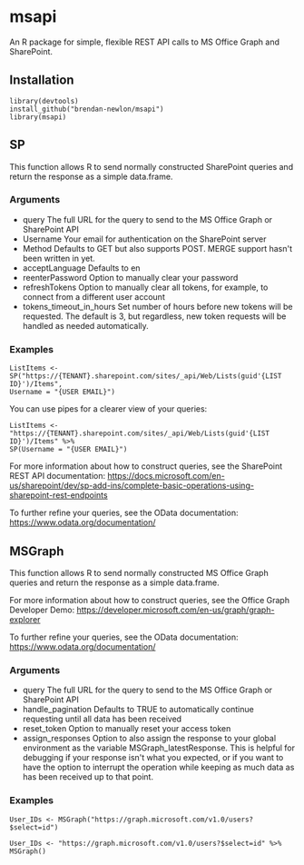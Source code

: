 # msapi
An R package for simple, flexible REST API calls to MS Office Graph and SharePoint.

## Installation

	library(devtools)
	install_github("brendan-newlon/msapi")
	library(msapi)
    

## SP

This function allows R to send normally constructed SharePoint queries and return the response as a simple data.frame. 

### Arguments 
- query
The full URL for the query to send to the MS Office Graph or SharePoint API
- Username 
Your email for authentication on the SharePoint server
- Method 
Defaults to GET but also supports POST. MERGE support hasn't been written in yet.
- acceptLanguage 
Defaults to en
- reenterPassword 
Option to manually clear your password
- refreshTokens 
Option to manually clear all tokens, for example, to connect from a different user account
- tokens_timeout_in_hours 
Set number of hours before new tokens will be requested. The default is 3, but regardless, new token requests will be handled as needed automatically.


### Examples

	ListItems <- SP("https://{TENANT}.sharepoint.com/sites/_api/Web/Lists(guid'{LIST ID}')/Items", 
	Username = "{USER EMAIL}")

You can use pipes for a clearer view of your queries:

	ListItems <- "https://{TENANT}.sharepoint.com/sites/_api/Web/Lists(guid'{LIST ID}')/Items" %>% 
	SP(Username = "{USER EMAIL}")


For more information about how to construct queries, see the SharePoint REST API documentation: https://docs.microsoft.com/en-us/sharepoint/dev/sp-add-ins/complete-basic-operations-using-sharepoint-rest-endpoints

To further refine your queries, see the OData documentation: https://www.odata.org/documentation/

## MSGraph

This function allows R to send normally constructed MS Office Graph queries and return the response as a simple data.frame. 

For more information about how to construct queries, see the Office Graph Developer Demo: https://developer.microsoft.com/en-us/graph/graph-explorer

To further refine your queries, see the OData documentation: https://www.odata.org/documentation/


### Arguments 

- query 
The full URL for the query to send to the MS Office Graph or SharePoint API
- handle_pagination 
Defaults to TRUE to automatically continue requesting until all data has been received
- reset_token 
Option to manually reset your access token
- assign_responses 
Option to also assign the response to your global environment as the variable MSGraph_latestResponse. This is helpful for debugging if your response isn't what you expected, or if you want to have the option to interrupt the operation while keeping as much data as has been received up to that point.

### Examples
  
	User_IDs <- MSGraph("https://graph.microsoft.com/v1.0/users?$select=id")

	User_IDs <- "https://graph.microsoft.com/v1.0/users?$select=id" %>% MSGraph()

